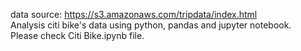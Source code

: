 data source: https://s3.amazonaws.com/tripdata/index.html
<br>Analysis citi bike's data using python, pandas and jupyter notebook.
<br> Please check Citi Bike.ipynb file.
